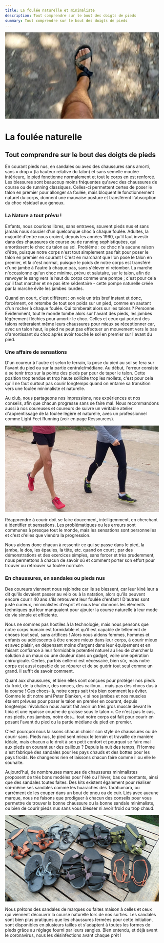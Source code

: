 ```yaml
---
title: La foulée naturelle et minimaliste
description: Tout comprendre sur le bout des doigts de pieds
summary: Tout comprendre sur le bout des doigts de pieds
---
```

![Courir Paleo](/assets/images/CourirPaleo_course_Corse_Balagne_sentier_sandale_1200px.jpg)
# La foulée naturelle
## Tout comprendre sur le bout des doigts de pieds

En courant pieds nus, en sandales ou avec des chaussures sans amorti, sans «&nbsp;drop&nbsp;» (la hauteur relative du talon) et sans semelle moulée intérieure, le pied fonctionne normalement et tout le corps en est renforcé. Les blessures sont beaucoup moins fréquentes qu'avec des chaussures de course ou de running classiques. Celles-ci permettent certes de poser le talon en premier pour allonger sa foulée, mais bloquent le fonctionnement naturel du corps, donnent une mauvaise posture et transfèrent l'absorption du choc résiduel aux genoux.

### La Nature a tout prévu&nbsp;!

Enfants, nous courions libres, sans entraves, souvent pieds nus et sans jamais nous soucier d'un quelconque choc à chaque foulée. Adultes, la majorité d'entre nous croient, depuis les années 1960, qu'il faut investir dans des chaussures de course ou de running sophistiquées, qui amortissent le choc du talon au sol. Problème : ce choc n'a aucune raison d'être, puisque notre corps n'est tout simplement pas fait pour poser le talon en premier en courant ! C'est en marchant que l'on pose le talon en premier, et là c'est normal, puisque le poids de notre corps est transféré d'une jambe à l'autre à chaque pas, sans s'élever ni retomber. La marche n'occasionne qu'un choc minime, prévu et salutaire, sur le talon, afin de renvoyer le sang vers le haut du corps comme une pompe ; c'est pour cela qu'il faut marcher et ne pas être sédentaire - cette pompe naturelle créée par la marche évite les jambes lourdes.

Quand on court, c'est différent : on vole un très bref instant et donc, forcément, on retombe de tout son poids sur un pied, comme en sautant d'un rocher à chaque foulée. Qui tomberait alors sur les talons ? Personne. Evidemment, tout le monde tombe alors sur l'avant des pieds, les jambes légèrement fléchies pour amortir le choc. Celles et ceux qui portent des talons retireraient même leurs chaussures pour mieux se réceptionner car, avec un talon haut, le pied ne peut pas effectuer un mouvement vers le bas d'amortissant du choc après avoir touché le sol en premier sur l'avant du pied.

### Une affaire de sensations
D'un coureur à l'autre et selon le terrain, la pose du pied au sol se fera sur l'avant du pied ou sur la partie centrale/médiane. Au début, l'erreur consiste à se tenir trop sur la pointe des pieds par peur de taper le talon. Cette position trop tendue et trop haute sollicite trop les mollets, c'est pour cela qu'il ne faut surtout pas courir longtemps quand on entame sa transition vers une foulée minimaliste et naturelle.

Au club, nous partageons nos impressions, nos expériences et nos conseils, afin que chacun progresse sans se faire mal. Nous recommandons aussi à nos coureuses et coureurs de suivre un véritable atelier d'apprentissage de la foulée légère et naturelle, avec un professionnel comme Light Feet Running (voir en page Ressources).

![Courir Paleo](/assets/images/CourirPaleo_atelier_Bois-de-Vincennes_2017_foulees_1200px.jpg)

Réapprendre à courir doit se faire doucement, intelligemment, en cherchant à identifier et sensations. Les problématiques ou les erreurs sont communes à presque tout le monde, mais les sensations sont personnelles et c'est d'elles que viendra la progression.

Nous aidons donc chacun à ressentir ce qui se passe dans le pied, la jambe, le dos, les épaules, la tête, etc. quand on court ; par des démonstrations et des exercices simples, sans forcer et très prudemment, nous permettons à chacun de savoir où et comment porter son effort pour trouver ou retrouver sa foulée normale.

### En chaussures, en sandales ou pieds nus

Des coureurs viennent nous rejoindre car ils se blessent, car leur kiné leur a dit qu'ils devaient passer au vélo ou à la natation, alors qu'ils peuvent encore courir 40 ans s'ils retrouvent leur foulée d'enfant ! D'autres sont juste curieux, minimalistes d'esprit et nous leur donnons les éléments techniques qui leur manquaient pour ajouter la course naturelle à leur mode de vie simple et efficiente.

Nous ne sommes pas hostiles à la technologie, mais nous pensons que notre corps humain est formidable et qu'il est capable de tellement de choses tout seul, sans artifices ! Alors nous aidons femmes, hommes et enfants ou adolescents à être encore mieux dans leur corps, à courir mieux et avec plaisir, en dépensant moins d'argent dans leur équipement et en faisant confiance à leur formidable potentiel naturel au lieu de chercher la solution à un maux ou une douleur dans un gadget, voire une opération chirurgicale. Certes, parfois celle-ci est nécessaire, bien sûr, mais notre corps est aussi capable de se réparer et de se guérir tout seul comme un grand. Il suffit de savoir comment.

Quant aux chaussures, et bien elles sont conçues pour protéger nos pieds du froid, de la chaleur, des ronces, des cailloux... mais pas des chocs dus à la course ! Ces chocs-là, notre corps sait très bien comment les éviter. Comme le dit notre ami Peter Blanken, «&nbsp;si nos jambes et nos muscles étaient prévues pour poser le talon en premier en courant, depuis longtemps l'évolution nous aurait fait avoir un très gros muscle devant le tibia et une épaisse couche de graisse sous le talon&nbsp;». Ce n'est pas le cas, nos pieds, nos jambes, notre dos... tout notre corps est fait pour courir en posant l'avant du pied ou la partie médiane du pied en premier.

C'est pourquoi nous laissons chacun choisir son style de chaussures ou de courir sans. Pieds nus, le pied sent mieux le terrain et travaille de manière idéale, mais chacun a le droit à son petit confort et pourquoi se faire mal aux pieds en courant sur des cailloux ? Depuis la nuit des temps, l'Homme s'est fabriqué des sandales pour les pays chauds et des bottes pour les pays froids. Ne changeons rien et laissons chacun faire comme il ou elle le souhaite. 

Aujourd'hui, de nombreuses marques de chaussures minimalistes proposent de très bons modèles pour l'été ou l'hiver, bas ou montants, ainsi que des sandales toutes faites. Des kits existent également pour réaliser soi-même ses sandales comme les huaraches des Tarahumara, ou carrément de les couper dans un bout de pneu ou de cuir. Liés avec aucune marque, nous ne faisons que prodiguer à chacun des conseils pour vous permettre de trouver la bonne chaussure ou la bonne sandale minimaliste, ou bien de courir pieds nus sans vous blesser ni avoir froid ou trop chaud.

![Courir Paleo](/assets/images/CourirPaleo_course_sorties_sandales_pret_1200px.jpg)

Nous prêtons des sandales de marques ou faites maison à celles et ceux qui viennent découvrir la course naturelle lors de nos sorties. Les sandales sont bien plus pratiques que les chaussures fermées pour cette initiation, sont disponibles en plusieurs tailles et s'adaptent à toutes les formes de pieds grâce au réglage fourni par leurs sangles. Bien entendu, et déjà avant le coronavirus, nous les désinfections avant chaque prêt&nbsp;!
